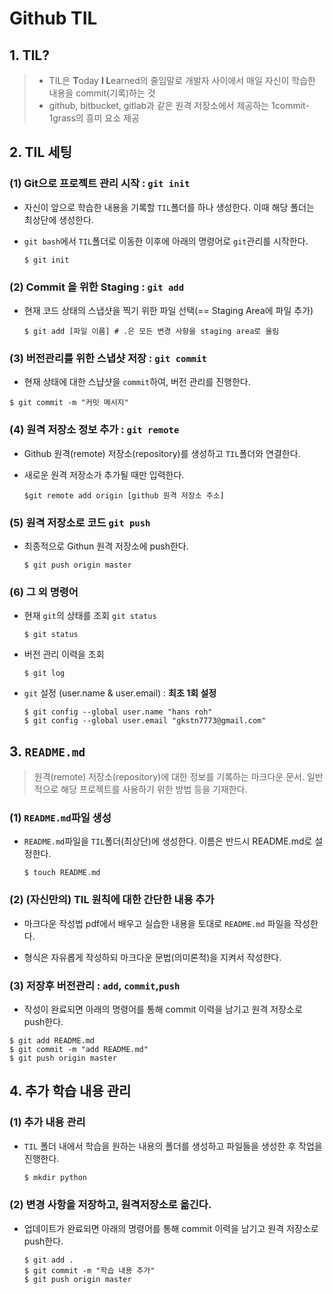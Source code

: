 # Github TIL

## 1. TIL?

> - TIL은 **T**oday **I L**earned의 줄임말로 개발자 사이에서 매일 자신이 학습한 내용을  commit(기록)하는 것
> - github, bitbucket, gitlab과 같은 원격 저장소에서 제공하는 1commit-1grass의 흥미 요소 제공



## 2. TIL 세팅

### (1) Git으로 프로젝트 관리 시작 : `git init`

- 자신이 앞으로 학습한 내용을 기록할 `TIL`폴더를 하나 생성한다. 이때 해당 폴더는 최상단에 생성한다.

- `git bash`에서 `TIL`폴더로 이동한 이후에 아래의 명령어로 `git`관리를 시작한다.

  ``````shell
  $ git init
  ``````



### (2) Commit 을 위한 Staging : `git add`

- 현재 코드 상태의 스냅샷을 찍기 위한 파일 선택(== Staging Area에 파일 추가)

  ```shell
  $ git add [파일 이름] # .은 모든 변경 사항을 staging area로 올림
  ```

  

### (3) 버전관리를 위한 스냅샷 저장 : `git commit`

- 현재 상태에 대한 스냡샷을 `commit`하여, 버전 관리를 진행한다.

```shell
$ git commit -m "커밋 메시지"
```



### (4) 원격 저장소 정보 추가 : `git remote`

- Github 원격(remote) 저장소(repository)를 생성하고 `TIL`폴더와 연결한다. 

- 새로운 원격 저장소가 추가될 때만 입력한다.

  ```shell
  $git remote add origin [github 원격 저장소 주소]
  ```



 ### (5) 원격 저장소로 코드 `git push`

- 최종적으로 Githun 원격 저장소에 push한다.

  ```shell
  $ git push origin master
  ```



### (6) 그 외 명령어

- 현재 `git`의 상태를 조회 `git status`

  ```shell
  $ git status	
  ```

- 버전 관리 이력을 조회

  ```shell
  $ git log
  ```

- `git` 설정 (user.name & user.email) : **최초 1회 설정**

  ```shell
  $ git config --global user.name "hans roh"
  $ git config --global user.email "gkstn7773@gmail.com"
  ```



## 3. `README.md`

> 원격(remote) 저장소(repository)에 대한 정보를 기록하는 마크다운 문서. 일반적으로 해당 프로젝트를 사용하기 위한 방법 등을 기재한다.



### (1) `README.md`파일 생성

- `README.md`파일을 `TIL`폴더(최상단)에 생성한다. 이름은 반드시 README.md로 설정한다.

  ```shell
  $ touch README.md
  ```

### (2) (자신만의) TIL 원칙에 대한 간단한 내용 추가

- 마크다운 작성법 pdf에서 배우고 실습한 내용을 토대로 `README.md` 파일을 작성한다. 

- 형식은 자유롭게 작성하되 마크다운 문법(의미론적)을 지켜서 작성한다.



### (3) 저장후 버전관리 : `add`, `commit`,`push`

- 작성이 완료되면 아래의 명령어를 통해 commit 이력을 남기고 원격 저장소로 push한다.

```shell
$ git add README.md
$ git commit -m "add README.md"
$ git push origin master
```



## 4. 추가 학습 내용 관리

### (1) 추가 내용 관리 

- `TIL` 폴더 내에서 학습을 원하는 내용의 폴더를 생성하고 파일들을 생성한 후 작업을 진행한다. 

  ```powershell
  $ mkdir python
  ```

### (2) 변경 사항을 저장하고, 원격저장소로 옮긴다. 

- 업데이트가 완료되면 아래의 명령어를 통해 commit 이력을 남기고 원격 저장소로 push한다.

  ```shell
  $ git add . 
  $ git commit -m "학습 내용 추가"
  $ git push origin master	
  ```

  








